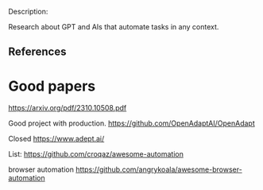 

Description: 

Research about GPT and AIs that automate tasks in any context.





## References

# Good papers 

https://arxiv.org/pdf/2310.10508.pdf

Good project with production.
https://github.com/OpenAdaptAI/OpenAdapt


Closed
https://www.adept.ai/


List:
https://github.com/croqaz/awesome-automation

browser automation
https://github.com/angrykoala/awesome-browser-automation
